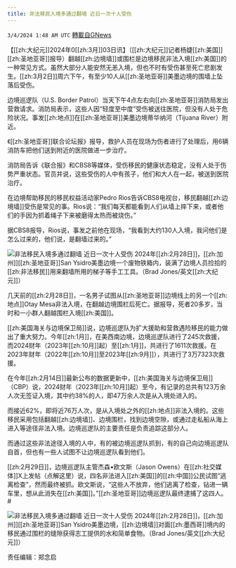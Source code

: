 ```yaml
---
title: 非法移民入境多通过翻墙 近日一次十人受伤
---
```

`3/4/2024 1:48 AM UTC` [轉載自GNews](https://gnews.org/articles/2362097)

【[[zh:大纪元]]2024年0[[zh:3月]]03日讯】（[[zh:大纪元]]记者杨婕[[zh:美国]][[zh:圣地亚哥]]报导）翻越[[zh:边境墙]]或围栏是边境移民非法入境[[zh:美国]]的一种常见方式。虽然大部分人能安然无恙入境，但也不时有受伤甚至死亡悲剧发生。[[zh:3月2日]]周六下午，有至少10人从[[zh:圣地亚哥]]美墨边境的围墙上坠落后受伤。

边境巡逻队（U.S. Border Patrol）当天下午4点左右向[[zh:圣地亚哥]]消防局发出营救请求。消防局表示，这些人因“轻度至中度”受伤被送往医院，但没有人处于危险状况。事发[[zh:地点]]在[[zh:圣地亚哥]]美墨边境蒂华纳河（Tijuana River）附近。

《[[zh:圣地亚哥]]联合论坛报》报导，救护人员在现场为伤者进行了处理后，用6辆消防车把他们送到附近的医院做进一步治疗。

消防局告诉《联合报》和CBS8等媒体，受伤移民的健康状态稳定，没有人处于伤势严重状态。官员并说，这些受伤的人中有孩子，他们和大人在一起，被送到医院治疗。

在边境帮助移民的移民权益活动家Pedro Rios告诉CBS8电视台，移民翻越[[zh:边境墙]]受伤是常见的事。Rios说：“我们每天都能看到人们从墙上摔下来，或者他们的手因为抓着绳子下来被磨得太热而被烧伤。”

据CBS8报导，Rios说，事发之前他在现场，“我看到大约130人入境，我问他们是怎么过来的，他们说，是翻墙过来的。”

![非法移民入境多通过翻墙 近日一次十人受伤](https://i.epochtimes.com/assets/uploads/2024/03/id14194224-2403032033322371-600x400.jpg "非法移民入境多通过翻墙 近日一次十人受伤") 2024年[[zh:2月28日]]，[[zh:加州]][[zh:圣地亚哥]]San Ysidro美墨边境一个废物铁箱内，装满了边境人员捡拾的[[zh:非法移民]]用来翻墙所用的梯子等手工工具。（Brad Jones/英文[[zh:大纪元]]）

几天前的[[zh:2月28日]]，一名男子试图从[[zh:圣地亚哥]]边境线上的另一个[[zh:地点]]Otay Mesa非法入境，在翻越边境围栏后死亡。据报导，死者20多岁，当时和一小群人翻越围栏入境[[zh:美国]]。

[[zh:美国海关与边境保卫局]]说，边境巡逻队为扩大援助和营救遇险移民的能力做出了重大努力。今年[[zh:1月]]，在美西南边境，边境巡逻队进行了245次救援，而2024财年（2023年[[zh:10月]]起）至[[zh:1月]]，共进行了1611次救援。在2023年财年（2022年[[zh:10月]]至2023年[[zh:9月]]），共进行了3万7323次救援。

在今年[[zh:2月14日]]最新公布的数据更新中，[[zh:美国海关与边境保卫局]]（CBP）说，2024财年（2023年[[zh:10月]]起）至今，有记录的总共有123万余人次无签证入境，其中约38%的人，即47万余人次是从入境处进入的。

而接近62%，即将近76万人次，是从入境处之外的[[zh:地点]]非法入境的。这些移民采用包括翻越[[zh:边境墙]]、边境围栏，找到边境空隙，或通过走私船从海上进入等途径非法入境。边境巡逻队的主要责任是负责追踪这部分人。

而通过这些非法途径入境的人中，有的被边境巡逻队抓到，有的自己向边境巡逻队自首，但也有一些人试图不让边境巡逻队看到他们。

[[zh:2月29日]]，边境巡逻队主管杰森•欧文斯（Jason Owens）在[[zh:社交媒体]]X上发帖（点解这里）说，四名非法进入[[zh:美国]]的[[zh:中国]]公民试图“逃离检查”，然而最终被抓。欧文斯说，“这些人不放弃，他们逃离了检查，钻进一辆车里，想从此消失在[[zh:美国]]。”[[zh:圣地亚哥]]边境巡逻队最终逮捕了这四人。#

![非法移民入境多通过翻墙 近日一次十人受伤](https://i.epochtimes.com/assets/uploads/2024/03/id14194226-2403032033292371-600x400.jpg "非法移民入境多通过翻墙 近日一次十人受伤") 2024年[[zh:2月28日]]，[[zh:加州]][[zh:圣地亚哥]]San Ysidro美墨边境，[[zh:边境墙]]对面[[zh:墨西哥]]境内的移民通过围栏的缝隙获得志工提供的水和简单食物。（Brad Jones/英文[[zh:大纪元]]）

责任编辑：郑念启
